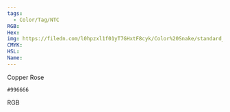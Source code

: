 ```yaml
---
tags:
  - Color/Tag/NTC
RGB:
Hex:
img: https://filedn.com/l0hpzxl1f01yT7GHxtF8cyk/Color%20Snake/standard_csv_to_svg/%23/996666.svg
CMYK:
HSL:
Name:
---
```

Copper Rose
```palette
#996666
```
RGB
